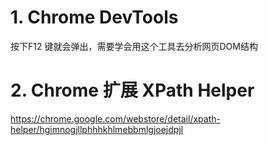 # 1. Chrome DevTools
按下F12 键就会弹出，需要学会用这个工具去分析网页DOM结构
# 2. Chrome 扩展 XPath Helper
https://chrome.google.com/webstore/detail/xpath-helper/hgimnogjllphhhkhlmebbmlgjoejdpjl
